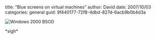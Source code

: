 
title: "Blue screens on virtual machines"
author: David
date: 2007/10/03
categories: general
guid: 9f440177-72f8-4dbd-827d-6acb9b0b4d3a

![Windows 2000 BSOD](http://www.mohundro.com/blog/content/binary/WindowsLiveWriter/Bluescreensonvirtualmachines_88F8/image.png)  

\*sigh\*

